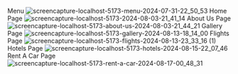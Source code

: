 Menu
![screencapture-localhost-5173-menu-2024-07-31-22_50_53](https://github.com/user-attachments/assets/03500760-8cdf-4fb6-a831-4cb8515abfa5)
Home Page
![screencapture-localhost-5173-2024-08-03-21_41_14](https://github.com/user-attachments/assets/3e40e96f-9708-4b44-9f23-a83b7b7c7284)
About Us Page
![screencapture-localhost-5173-about-us-2024-08-03-21_44_21](https://github.com/user-attachments/assets/cff46a44-4398-4d7c-a899-062b33261d69)
Gallery Page
![screencapture-localhost-5173-gallery-2024-08-13-18_14_00](https://github.com/user-attachments/assets/9a9c7e21-346a-440b-88b8-fc301e607b1e)
Flights Page
![screencapture-localhost-5173-flights-2024-08-13-23_33_16 (1)](https://github.com/user-attachments/assets/bb0332f5-de7e-403c-90b6-9b19e92b68a1)
Hotels Page
![screencapture-localhost-5173-hotels-2024-08-15-22_07_46](https://github.com/user-attachments/assets/17c1b0af-7450-41a6-88ad-86f47451a835)
Rent A Car Page
![screencapture-localhost-5173-rent-a-car-2024-08-17-00_48_31](https://github.com/user-attachments/assets/69bf36a8-46cf-4bd4-b67e-63741272fe48)
